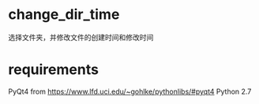 # change_dir_time
选择文件夹，并修改文件的创建时间和修改时间
# requirements
PyQt4 from https://www.lfd.uci.edu/~gohlke/pythonlibs/#pyqt4
Python 2.7
